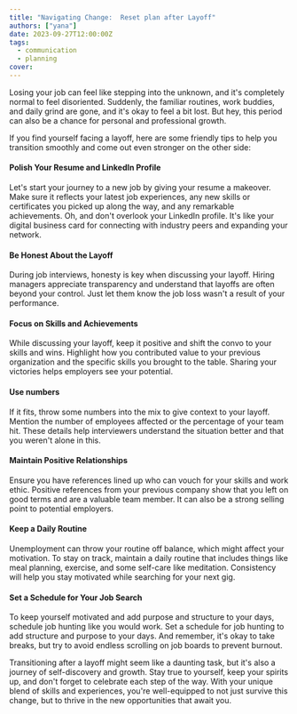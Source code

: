 ```yaml
---
title: "Navigating Change:  Reset plan after Layoff"
authors: ["yana"]
date: 2023-09-27T12:00:00Z
tags:
  - communication
  - planning
cover:
---
```


Losing your job can feel like stepping into the unknown, and it's completely normal to feel disoriented. Suddenly, the familiar routines, work buddies, and daily grind are gone, and it's okay to feel a bit lost. But hey, this period can also be a chance for personal and professional growth.

If you find yourself facing a layoff, here are some friendly tips to help you transition smoothly and come out even stronger on the other side:

#### Polish Your Resume and LinkedIn Profile

Let's start your journey to a new job by giving your resume a makeover. Make sure it reflects your latest job experiences, any new skills or certificates you picked up along the way, and any remarkable achievements. Oh, and don't overlook your LinkedIn profile. It's like your digital business card for connecting with industry peers and expanding your network.

#### Be Honest About the Layoff

During job interviews, honesty is key when discussing your layoff. Hiring managers appreciate transparency and understand that layoffs are often beyond your control. Just let them know the job loss wasn't a result of your performance.

#### Focus on Skills and Achievements

While discussing your layoff, keep it positive and shift the convo to your skills and wins. Highlight how you contributed value to your previous organization and the specific skills you brought to the table. Sharing your victories helps employers see your potential.

#### Use numbers

If it fits, throw some numbers into the mix to give context to your layoff. Mention the number of employees affected or the percentage of your team hit. These details help interviewers understand the situation better and that you weren't alone in this.

#### Maintain Positive Relationships

Ensure you have references lined up who can vouch for your skills and work ethic. Positive references from your previous company show that you left on good terms and are a valuable team member. It can also be a strong selling point to potential employers.

#### Keep a Daily Routine

Unemployment can throw your routine off balance, which might affect your motivation. To stay on track, maintain a daily routine that includes things like meal planning, exercise, and some self-care like meditation. Consistency will help you stay motivated while searching for your next gig.

#### Set a Schedule for Your Job Search

To keep yourself motivated and add purpose and structure to your days, schedule job hunting like you would work. Set a schedule for job hunting to add structure and purpose to your days. And remember, it's okay to take breaks, but try to avoid endless scrolling on job boards to prevent burnout.

Transitioning after a layoff might seem like a daunting task, but it's also a journey of self-discovery and growth. Stay true to yourself, keep your spirits up, and don't forget to celebrate each step of the way. With your unique blend of skills and experiences, you're well-equipped to not just survive this change, but to thrive in the new opportunities that await you.
